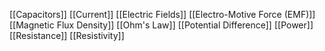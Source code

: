 [[Capacitors]]
[[Current]]
[[Electric Fields]]
[[Electro-Motive Force (EMF)]]
[[Magnetic Flux Density]]
[[Ohm's Law]]
[[Potential Difference]]
[[Power]]
[[Resistance]]
[[Resistivity]]